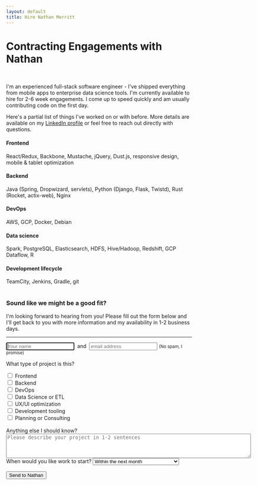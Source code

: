 ```yaml
---
layout: default
title: Hire Nathan Merritt
---
```


<h1 class="text-center">Contracting Engagements with Nathan</h1>
<br>

I'm an experienced full-stack software engineer - I've shipped everything from
mobile apps to enterprise data science tools. I'm currently available to hire
for 2-6 week engagements. I come up to speed quickly and am usually contributing
code on the first day.

Here's a partial list of things I've worked on or with before. More details are
available on my [LinkedIn profile](https://www.linkedin.com/in/gnmerritt/) or feel
free to reach out directly with questions.

<div class="text-center">
  <h4>Frontend</h4>
  React/Redux, Backbone, Mustache, jQuery, Dust.js, responsive design, mobile & tablet optimization

  <h4>Backend</h4>
  Java (Spring, Dropwizard, servlets), Python (Django, Flask, Twistd), Rust (Rocket, actix-web), Nginx

  <h4>DevOps</h4>
  AWS, GCP, Docker, Debian

  <h4>Data science</h4>
  Spark, PostgreSQL, Elasticsearch, HDFS, Hive/Hadoop, Redshift, GCP Dataflow, R

  <h4>Development lifecycle</h4>
  TeamCity, Jenkins, Gradle, git
</div>

<br>

<h3 class="text-center">Sound like we might be a good fit?</h3>

I'm looking forward to hearing from you! Please fill out the form below and I'll
get back to you with more information and my availability in 1-2 business days.

<hr/>

<form id="inquiryForm">
  <div class="form-group form-inline">
    <input name="name" class="form-control" type="text" placeholder="Your name" autofocus required />
    <span>&nbsp;and&nbsp;</span>
    <input name="email" class="form-control" type="email" placeholder="email address" required />
    <small class="form-text text-muted">(No spam, I promise)</small>
  </div>

  <div class="form-group">
    <p>What type of project is this?</p>
    <div class="form-check form-check-inline">
      <input class="form-check-input" type="checkbox" id="inlineCheckbox1" name="frontend">
      <label class="form-check-label" for="inlineCheckbox1">Frontend</label>
    </div>
    <div class="form-check form-check-inline">
      <input class="form-check-input" type="checkbox" id="inlineCheckbox2" name="backend">
      <label class="form-check-label" for="inlineCheckbox2">Backend</label>
    </div>
    <div class="form-check form-check-inline">
      <input class="form-check-input" type="checkbox" id="inlineCheckbox3" name="devops">
      <label class="form-check-label" for="inlineCheckbox3">DevOps</label>
    </div>
    <div class="form-check form-check-inline">
      <input class="form-check-input" type="checkbox" id="inlineCheckbox4" name="data">
      <label class="form-check-label" for="inlineCheckbox4">Data Science or ETL</label>
    </div>
    <div class="form-check form-check-inline">
      <input class="form-check-input" type="checkbox" id="inlineCheckbox5" name="ui_abt">
      <label class="form-check-label" for="inlineCheckbox5">UX/UI optimization</label>
    </div>
    <div class="form-check form-check-inline">
      <input class="form-check-input" type="checkbox" id="inlineCheckbox6" name="tools">
      <label class="form-check-label" for="inlineCheckbox6">Development tooling</label>
    </div>
    <div class="form-check form-check-inline">
      <input class="form-check-input" type="checkbox" id="inlineCheckbox7" name="consulting">
      <label class="form-check-label" for="inlineCheckbox7">Planning or Consulting</label>
    </div>
  </div>

  <br>

  <div class="form-group">
    <label for="description">Anything else I should know?</label>
    <textarea rows="4" cols="80" class="desc form-control" name="description" required placeholder="Please describe your project in 1-2 sentences"></textarea>
  </div>

  <div class="form-group">
    <label for="">When would you like work to start?</label>
    <select name="start_date" class="form-control" required>
      <option value="0">As soon as possible</option>
      <option value="14">Within the next two weeks</option>
      <option value="30" selected="selected">Within the next month</option>
      <option value="60">Any time in the next several months</option>
    </select>
  </div>

  <div>
    <span id="message" />
  </div>  

  <br/>
  <div class="text-right">
    <button type="submit" class="btn btn-primary" id="submit">Send to Nathan</button>    
  </div>

  <div class="progress d-none">
    <div class="progress-bar progress-bar-striped progress-bar-animated" role="progressbar" aria-valuenow="75" aria-valuemin="0" aria-valuemax="100" style="width:100%"></div>
  </div>
</form>

<script type="text/javascript" src="/js/contracting.js"></script>
